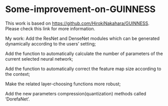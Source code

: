 # Some-improvement-on-GUINNESS
 
 This work is based on https://github.com/HirokiNakahara/GUINNESS. Please check this link for more information.
 
 My work:
 Add the ResNet and DenseNet modules which can be generated dynamically according to the users’ setting;
 
 Add the function to automatically calculate the number of parameters of the current selected neural network;
 
 Add the function to automatically correct the feature map size according to the context;
 
 Make the related layer-choosing functions more robust;
 
 Add the new parameters compression(quantization) methods called ‘DorefaNet’.
 
